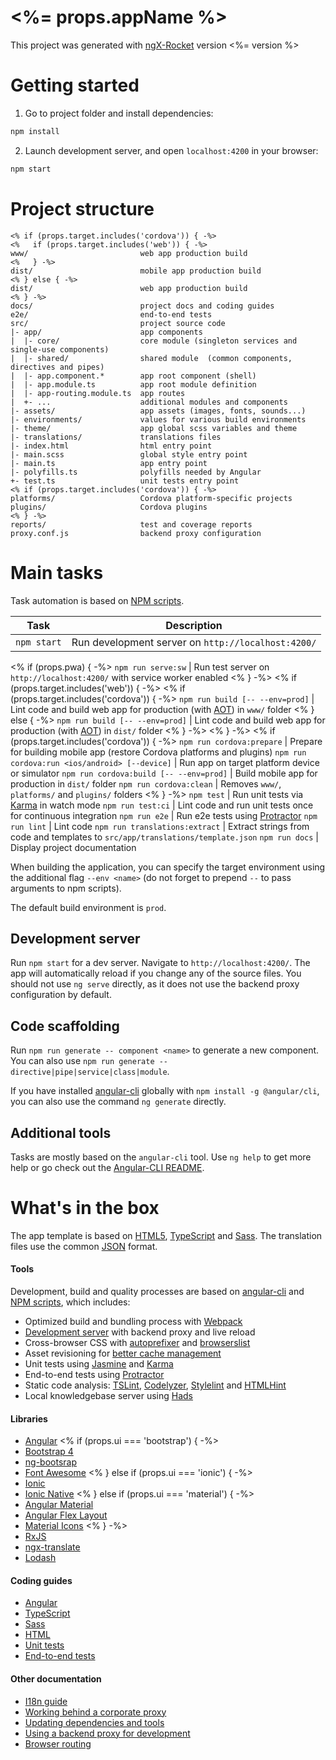 # <%= props.appName %>

This project was generated with [ngX-Rocket](https://github.com/ngx-rocket/generator-ngx-rocket/)
version <%= version %>

# Getting started

1. Go to project folder and install dependencies:
 ```sh
 npm install
 ```

2. Launch development server, and open `localhost:4200` in your browser:
 ```sh
 npm start
 ```

# Project structure

```
<% if (props.target.includes('cordova')) { -%>
<%   if (props.target.includes('web')) { -%>
www/                         web app production build
<%   } -%>
dist/                        mobile app production build
<% } else { -%>
dist/                        web app production build
<% } -%>
docs/                        project docs and coding guides
e2e/                         end-to-end tests
src/                         project source code
|- app/                      app components
|  |- core/                  core module (singleton services and single-use components)
|  |- shared/                shared module  (common components, directives and pipes)
|  |- app.component.*        app root component (shell)
|  |- app.module.ts          app root module definition
|  |- app-routing.module.ts  app routes
|  +- ...                    additional modules and components
|- assets/                   app assets (images, fonts, sounds...)
|- environments/             values for various build environments
|- theme/                    app global scss variables and theme
|- translations/             translations files
|- index.html                html entry point
|- main.scss                 global style entry point
|- main.ts                   app entry point
|- polyfills.ts              polyfills needed by Angular
+- test.ts                   unit tests entry point
<% if (props.target.includes('cordova')) { -%>
platforms/                   Cordova platform-specific projects
plugins/                     Cordova plugins
<% } -%>
reports/                     test and coverage reports
proxy.conf.js                backend proxy configuration
```

# Main tasks

Task automation is based on [NPM scripts](https://docs.npmjs.com/misc/scripts).

Task                            | Description
--------------------------------|--------------------------------------------------------------------------------------
`npm start`                     | Run development server on `http://localhost:4200/`
<% if (props.pwa) { -%>
`npm run serve:sw`              | Run test server on `http://localhost:4200/` with service worker enabled
<% } -%>
<% if (props.target.includes('web')) { -%>
<%   if (props.target.includes('cordova')) { -%>
`npm run build [-- --env=prod]` | Lint code and build web app for production (with [AOT](https://angular.io/guide/aot-compiler)) in `www/` folder
<%   } else { -%>
`npm run build [-- --env=prod]` | Lint code and build web app for production (with [AOT](https://angular.io/guide/aot-compiler)) in `dist/` folder
<%   } -%>
<% } -%>
<% if (props.target.includes('cordova')) { -%>
`npm run cordova:prepare`       | Prepare for building mobile app (restore Cordova platforms and plugins)
`npm run cordova:run <ios/android> [--device]` | Run app on target platform device or simulator
`npm run cordova:build [-- --env=prod]`        | Build mobile app for production in `dist/` folder
`npm run cordova:clean`         | Removes `www/`, `platforms/` and `plugins/` folders
<% } -%>
`npm test`                      | Run unit tests via [Karma](https://karma-runner.github.io) in watch mode
`npm run test:ci`               | Lint code and run unit tests once for continuous integration
`npm run e2e`                   | Run e2e tests using [Protractor](http://www.protractortest.org)
`npm run lint`                  | Lint code
`npm run translations:extract`  | Extract strings from code and templates to `src/app/translations/template.json`
`npm run docs`                  | Display project documentation

When building the application, you can specify the target environment using the additional flag `--env <name>` (do not
forget to prepend `--` to pass arguments to npm scripts).

The default build environment is `prod`.

## Development server

Run `npm start` for a dev server. Navigate to `http://localhost:4200/`. The app will automatically reload if you change
any of the source files.
You should not use `ng serve` directly, as it does not use the backend proxy configuration by default.

## Code scaffolding

Run `npm run generate -- component <name>` to generate a new component. You can also use
`npm run generate -- directive|pipe|service|class|module`.

If you have installed [angular-cli](https://github.com/angular/angular-cli) globally with `npm install -g @angular/cli`,
you can also use the command `ng generate` directly.

## Additional tools

Tasks are mostly based on the `angular-cli` tool. Use `ng help` to get more help or go check out the
[Angular-CLI README](https://github.com/angular/angular-cli).

# What's in the box

The app template is based on [HTML5](http://whatwg.org/html), [TypeScript](http://www.typescriptlang.org) and
[Sass](http://sass-lang.com). The translation files use the common [JSON](http://www.json.org) format.

#### Tools

Development, build and quality processes are based on [angular-cli](https://github.com/angular/angular-cli) and
[NPM scripts](https://docs.npmjs.com/misc/scripts), which includes:

- Optimized build and bundling process with [Webpack](https://webpack.github.io)
- [Development server](https://webpack.github.io/docs/webpack-dev-server.html) with backend proxy and live reload
- Cross-browser CSS with [autoprefixer](https://github.com/postcss/autoprefixer) and
  [browserslist](https://github.com/ai/browserslist)
- Asset revisioning for [better cache management](https://webpack.github.io/docs/long-term-caching.html)
- Unit tests using [Jasmine](http://jasmine.github.io) and [Karma](https://karma-runner.github.io)
- End-to-end tests using [Protractor](https://github.com/angular/protractor)
- Static code analysis: [TSLint](https://github.com/palantir/tslint), [Codelyzer](https://github.com/mgechev/codelyzer),
  [Stylelint](http://stylelint.io) and [HTMLHint](http://htmlhint.com/)
- Local knowledgebase server using [Hads](https://github.com/sinedied/hads)

#### Libraries

- [Angular](https://angular.io)
<% if (props.ui === 'bootstrap') { -%>
- [Bootstrap 4](https://getbootstrap.com)
- [ng-bootsrap](https://ng-bootstrap.github.io/)
- [Font Awesome](http://fontawesome.io)
<% } else if (props.ui === 'ionic') { -%>
- [Ionic](http://ionicframework.com)
- [Ionic Native](https://ionicframework.com/docs/native/)
<% } else if (props.ui === 'material') { -%>
- [Angular Material](https://material.angular.io)
- [Angular Flex Layout](https://github.com/angular/flex-layout)
- [Material Icons](https://material.io/icons/)
<% } -%>
- [RxJS](http://reactivex.io/rxjs)
- [ngx-translate](https://github.com/ngx-translate/core)
- [Lodash](https://lodash.com)

#### Coding guides

- [Angular](docs/coding-guides/angular.md)
- [TypeScript](docs/coding-guides/typescript.md)
- [Sass](docs/coding-guides/sass.md)
- [HTML](docs/coding-guides/html.md)
- [Unit tests](docs/coding-guides/unit-tests.md)
- [End-to-end tests](docs/coding-guides/e2e-tests.md)

#### Other documentation

- [I18n guide](docs/i18n.md)
- [Working behind a corporate proxy](docs/corporate-proxy.md)
- [Updating dependencies and tools](docs/updating.md)
- [Using a backend proxy for development](docs/backend-proxy.md)
- [Browser routing](docs/routing.md)
